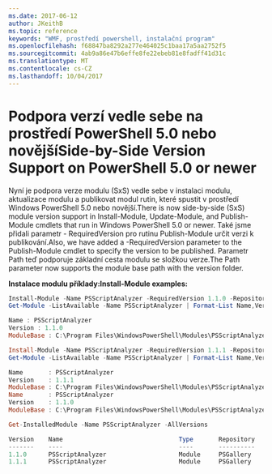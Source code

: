 ```yaml
---
ms.date: 2017-06-12
author: JKeithB
ms.topic: reference
keywords: "WMF, prostředí powershell, instalační program"
ms.openlocfilehash: f68847ba8292a277e464025c1baa17a5aa2752f5
ms.sourcegitcommit: 4ab9a86e47b6effe8fe22ebeb81e8fadff41d31c
ms.translationtype: MT
ms.contentlocale: cs-CZ
ms.lasthandoff: 10/04/2017
---
```

# <a name="side-by-side-version-support-on-powershell-50-or-newer"></a><span data-ttu-id="5160d-102">Podpora verzí vedle sebe na prostředí PowerShell 5.0 nebo novější</span><span class="sxs-lookup"><span data-stu-id="5160d-102">Side-by-Side Version Support on PowerShell 5.0 or newer</span></span>

<span data-ttu-id="5160d-103">Nyní je podpora verze modulu (SxS) vedle sebe v instalaci modulu, aktualizace modulu a publikovat modul rutin, které spustit v prostředí Windows PowerShell 5.0 nebo novější.</span><span class="sxs-lookup"><span data-stu-id="5160d-103">There is now side-by-side (SxS) module version support in Install-Module, Update-Module, and Publish-Module cmdlets that run in Windows PowerShell 5.0 or newer.</span></span>
<span data-ttu-id="5160d-104">Také jsme přidali parametr - RequiredVersion pro rutinu Publish-Module určit verzi k publikování.</span><span class="sxs-lookup"><span data-stu-id="5160d-104">Also, we have added a -RequiredVersion parameter to the Publish-Module cmdlet to specify the version to be published.</span></span> <span data-ttu-id="5160d-105">Parametr Path teď podporuje základní cesta modulu se složkou verze.</span><span class="sxs-lookup"><span data-stu-id="5160d-105">The Path parameter now supports the module base path with the version folder.</span></span>

<span data-ttu-id="5160d-106">**Instalace modulu příklady:**</span><span class="sxs-lookup"><span data-stu-id="5160d-106">**Install-Module examples:**</span></span>
```powershell
Install-Module -Name PSScriptAnalyzer -RequiredVersion 1.1.0 -Repository PSGallery
Get-Module -ListAvailable -Name PSScriptAnalyzer | Format-List Name,Version,ModuleBase

Name : PSScriptAnalyzer
Version : 1.1.0
ModuleBase : C:\Program Files\WindowsPowerShell\Modules\PSScriptAnalyzer\1.1.0

Install-Module -Name PSScriptAnalyzer -RequiredVersion 1.1.1 -Repository PSGallery
Get-Module -ListAvailable -Name PSScriptAnalyzer | Format-List Name,Version,ModuleBase

Name       : PSScriptAnalyzer 
Version    : 1.1.1
ModuleBase : C:\Program Files\WindowsPowerShell\Modules\PSScriptAnalyzer\1.1.1
Name       : PSScriptAnalyzer
Version    : 1.1.0
ModuleBase : C:\Program Files\WindowsPowerShell\Modules\PSScriptAnalyzer\1.1.0

Get-InstalledModule -Name PSScriptAnalyzer -AllVersions

Version    Name                                Type       Repository           Description            
-------    ----                                ----       ----------           -----------            
1.1.0      PSScriptAnalyzer                    Module     PSGallery            PSScriptAnalyzer provides script analysis... 
1.1.1      PSScriptAnalyzer                    Module     PSGallery            PSScriptAnalyzer provides script analysis...
```

